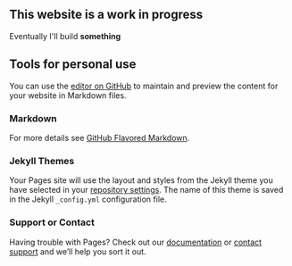 ## This website is a work in progress

Eventually I'll build **something**

## Tools for personal use

You can use the [editor on GitHub](https://github.com/ehaas9/evanhaas.me/edit/master/index.md) to maintain and preview the content for your website in Markdown files.

### Markdown

For more details see [GitHub Flavored Markdown](https://guides.github.com/features/mastering-markdown/).

### Jekyll Themes

Your Pages site will use the layout and styles from the Jekyll theme you have selected in your [repository settings](https://github.com/ehaas9/evanhaas.me/settings). The name of this theme is saved in the Jekyll `_config.yml` configuration file.

### Support or Contact

Having trouble with Pages? Check out our [documentation](https://help.github.com/categories/github-pages-basics/) or [contact support](https://github.com/contact) and we’ll help you sort it out.
